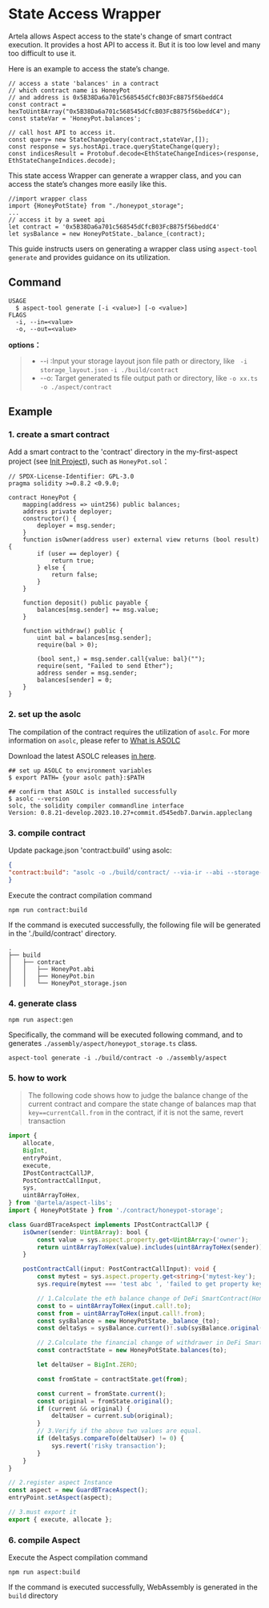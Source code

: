 # State Access Wrapper

Artela allows Aspect access to the state's change of smart contract execution. It provides a host API to access it. But it is too low level and many too difficult to use it.

Here is an example to access the state’s change.

```tsx
// access a state 'balances' in a contract 
// which contract name is HoneyPot
// and address is 0x5B38Da6a701c568545dCfcB03FcB875f56beddC4
const contract = hexToUint8Array("0x5B38Da6a701c568545dCfcB03FcB875f56beddC4");
const stateVar = 'HoneyPot.balances';

// call host API to access it.
const query= new StateChangeQuery(contract,stateVar,[]);
const response = sys.hostApi.trace.queryStateChange(query);
const indicesResult = Protobuf.decode<EthStateChangeIndices>(response, EthStateChangeIndices.decode);
```

This state access Wrapper can generate a wrapper class, and you can access the state’s changes more easily like this.

```tsx
//import wrapper class
import {HoneyPotState} from "./honeypot_storage";
...
// access it by a sweet api   
let contract = '0x5B38Da6a701c568545dCfcB03FcB875f56beddC4'
let sysBalance = new HoneyPotState._balance_(contract);
```

This guide instructs users on generating a wrapper class using `aspect-tool generate` and provides guidance on its utilization.

## Command

```shell
USAGE
  $ aspect-tool generate [-i <value>] [-o <value>]
FLAGS
  -i, --in=<value>
  -o, --out=<value>
```

**options：**

> * --i :Input your storage layout json file path or directory, like ` -i storage_layout.json`  `-i ./build/contract`
> * --o: Target generated ts file output path or directory, like `-o xx.ts`  `-o ./aspect/contract`

## Example

### 1. create a smart contract

Add a smart contract to the 'contract' directory in the my-first-aspect project (see [Init Project](/develop/reference/aspect-tool/guide/init)), such as `HoneyPot.sol`：

```solidity
// SPDX-License-Identifier: GPL-3.0
pragma solidity >=0.8.2 <0.9.0;

contract HoneyPot {
    mapping(address => uint256) public balances;
    address private deployer;
    constructor() {
        deployer = msg.sender;
    }
    function isOwner(address user) external view returns (bool result) {
        if (user == deployer) {
            return true;
        } else {
            return false;
        }
    }

    function deposit() public payable {
        balances[msg.sender] += msg.value;
    }

    function withdraw() public {
        uint bal = balances[msg.sender];
        require(bal > 0);

        (bool sent,) = msg.sender.call{value: bal}("");
        require(sent, "Failed to send Ether");
        address sender = msg.sender;
        balances[sender] = 0;
    }
}
```

### 2. set up the asolc
The compilation of the contract requires the utilization of `asolc`. For more information on `asolc`, please refer to [What is ASOLC](/develop/core-concepts/asolc)

Download the latest ASOLC releases [in here](https://github.com/artela-network/artela-solidity/releases).

```shell
## set up ASOLC to environment variables
$ export PATH= {your asolc path}:$PATH

## confirm that ASOLC is installed successfully
$ asolc --version 
solc, the solidity compiler commandline interface
Version: 0.8.21-develop.2023.10.27+commit.d545edb7.Darwin.appleclang

```

### 3. compile contract

Update package.json 'contract:build' using asolc:

```json
{
"contract:build": "asolc -o ./build/contract/ --via-ir --abi --storage-layout --bin ./contracts/*.sol  --overwrite"
}

```

Execute the contract compilation command

```shell
npm run contract:build
```

If the command is executed successfully, the following file will be generated in the './build/contract' directory.

```shell
.
├── build
│   ├── contract
│   │   ├── HoneyPot.abi
│   │   ├── HoneyPot.bin
│   │   └── HoneyPot_storage.json

```

### 4. generate class

```shell
npm run aspect:gen
```

Specifically, the command will be executed following command, and to generates `./assembly/aspect/honeypot_storage.ts` class.

```shell
aspect-tool generate -i ./build/contract -o ./assembly/aspect
```

### 5. how to work

> The following code shows how to judge the balance change of the current contract and compare the state change of
> balances map that `key==currentCall.from` in the contract, if it is not the same, revert transaction

```typescript
import {
    allocate,
    BigInt,
    entryPoint,
    execute,
    IPostContractCallJP,
    PostContractCallInput,
    sys,
    uint8ArrayToHex,
} from '@artela/aspect-libs';
import { HoneyPotState } from './contract/honeypot-storage';

class GuardBTraceAspect implements IPostContractCallJP {
    isOwner(sender: Uint8Array): bool {
        const value = sys.aspect.property.get<Uint8Array>('owner');
        return uint8ArrayToHex(value).includes(uint8ArrayToHex(sender));
    }

    postContractCall(input: PostContractCallInput): void {
        const mytest = sys.aspect.property.get<string>('mytest-key');
        sys.require(mytest === 'test abc ', 'failed to get property key.');

        // 1.Calculate the eth balance change of DeFi SmartContract(HoneyPot) before and after tx.
        const to = uint8ArrayToHex(input.call!.to);
        const from = uint8ArrayToHex(input.call!.from);
        const sysBalance = new HoneyPotState._balance_(to);
        const deltaSys = sysBalance.current()!.sub(sysBalance.original());

        // 2.Calculate the financial change of withdrawer in DeFi SmartContract(HoneyPot) before and after tx.
        const contractState = new HoneyPotState.balances(to);

        let deltaUser = BigInt.ZERO;

        const fromState = contractState.get(from);

        const current = fromState.current();
        const original = fromState.original();
        if (current && original) {
            deltaUser = current.sub(original);
        }
        // 3.Verify if the above two values are equal.
        if (deltaSys.compareTo(deltaUser) != 0) {
            sys.revert('risky transaction');
        }
    }
}

// 2.register aspect Instance
const aspect = new GuardBTraceAspect();
entryPoint.setAspect(aspect);

// 3.must export it
export { execute, allocate };
```

### 6. compile Aspect

Execute the Aspect compilation command

```shell
npm run aspect:build
```

If the command is executed successfully, WebAssembly is generated in the `build` directory
